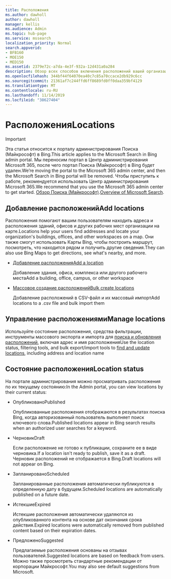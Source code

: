 ```yaml
---
title: Расположения
ms.author: dawholl
author: dawholl
manager: kellis
ms.audience: Admin
ms.topic: hub-page
ms.service: mssearch
localization_priority: Normal
search.appverid:
- BFB160
- MOE150
- MED150
ms.assetid: 2379e72c-a7da-4e3f-932a-12d431a0a284
description: Обзор всех способов включения расположений вашей организации в результаты работы Поиска (Майкрософт)
ms.openlocfilehash: 344bf44f64070ea40c7c85a70ccace2db929c6cc
ms.sourcegitcommit: 21361af7c244ffd6ff8689fd0ff0daa359bf4129
ms.translationtype: MT
ms.contentlocale: ru-RU
ms.lasthandoff: 11/14/2019
ms.locfileid: "38627404"
---
```

# <a name="locations"></a><span data-ttu-id="0dfb1-103">Расположения</span><span class="sxs-lookup"><span data-stu-id="0dfb1-103">Locations</span></span>

> [!IMPORTANT]
> <span data-ttu-id="0dfb1-104">Эта статья относится к порталу администрирования Поиска (Майкрософт) в Bing.</span><span class="sxs-lookup"><span data-stu-id="0dfb1-104">This article applies to the Microsoft Search in Bing admin portal.</span></span> <span data-ttu-id="0dfb1-105">Мы переносим портал в Центр администрирования Microsoft 365, после чего портал Поиска (Майкрософт) в Bing будет удален.</span><span class="sxs-lookup"><span data-stu-id="0dfb1-105">We’re moving the portal to the Microsoft 365 admin center, and then the Microsoft Search in Bing portal will be removed.</span></span> <span data-ttu-id="0dfb1-106">Чтобы приступить к работе, рекомендуется использовать Центр администрирования Microsoft 365.</span><span class="sxs-lookup"><span data-stu-id="0dfb1-106">We recommend that you use the Microsoft 365 admin center to get started.</span></span> <span data-ttu-id="0dfb1-107">[Обзор Поиска (Майкрософт)](overview-microsoft-search.md).</span><span class="sxs-lookup"><span data-stu-id="0dfb1-107">[Overview of Microsoft Search](overview-microsoft-search.md).</span></span>
    
## <a name="add-locations"></a><span data-ttu-id="0dfb1-108">Добавление расположений</span><span class="sxs-lookup"><span data-stu-id="0dfb1-108">Add locations</span></span>

<span data-ttu-id="0dfb1-109">Расположения помогают вашим пользователям находить адреса и расположения зданий, офисов и других рабочих мест организации на карте.</span><span class="sxs-lookup"><span data-stu-id="0dfb1-109">Locations help your users find addresses and locate your organization's buildings, offices, and other workspaces on a map.</span></span> <span data-ttu-id="0dfb1-110">Они также смогут использовать Карты Bing, чтобы построить маршрут, посмотреть, что находится рядом и получить другие сведения.</span><span class="sxs-lookup"><span data-stu-id="0dfb1-110">They can also use Bing Maps to get directions, see what's nearby, and more.</span></span>
  
- [<span data-ttu-id="0dfb1-111">Добавление расположения</span><span class="sxs-lookup"><span data-stu-id="0dfb1-111">Add a location</span></span>](add-a-location.md)
    
    <span data-ttu-id="0dfb1-112">Добавление здания, офиса, комплекса или другого рабочего места</span><span class="sxs-lookup"><span data-stu-id="0dfb1-112">Add a building, office, campus, or other workspace</span></span>
    
- [<span data-ttu-id="0dfb1-113">Массовое создание расположений</span><span class="sxs-lookup"><span data-stu-id="0dfb1-113">Bulk create locations</span></span>](bulk-create-locations.md)
    
    <span data-ttu-id="0dfb1-114">Добавление расположений в CSV-файл и их массовый импорт</span><span class="sxs-lookup"><span data-stu-id="0dfb1-114">Add locations to a .csv file and bulk import them</span></span>
    
## <a name="manage-locations"></a><span data-ttu-id="0dfb1-115">Управление расположениями</span><span class="sxs-lookup"><span data-stu-id="0dfb1-115">Manage locations</span></span>

<span data-ttu-id="0dfb1-116">Используйте состояние расположения, средства фильтрации, инструменты массового экспорта и импорта для [поиска и обновления расположений](manage-locations.md), включая адрес и имя расположения</span><span class="sxs-lookup"><span data-stu-id="0dfb1-116">Use the location status, filtering tools, and bulk export/import tools to [find and update locations](manage-locations.md), including address and location name</span></span>
  
## <a name="location-status"></a><span data-ttu-id="0dfb1-117">Состояние расположения</span><span class="sxs-lookup"><span data-stu-id="0dfb1-117">Location status</span></span>

<span data-ttu-id="0dfb1-118">На портале администрирования можно просматривать расположения по их текущему состоянию:</span><span class="sxs-lookup"><span data-stu-id="0dfb1-118">In the Admin portal, you can view locations by their current status:</span></span>
  
- <span data-ttu-id="0dfb1-119">Опубликовано</span><span class="sxs-lookup"><span data-stu-id="0dfb1-119">Published</span></span>
    
    <span data-ttu-id="0dfb1-120">Опубликованные расположения отображаются в результатах поиска Bing, когда авторизованный пользователь выполняет поиск ключевого слова.</span><span class="sxs-lookup"><span data-stu-id="0dfb1-120">Published locations appear in Bing search results when an authorized user searches for a keyword.</span></span>
    
- <span data-ttu-id="0dfb1-121">Черновик</span><span class="sxs-lookup"><span data-stu-id="0dfb1-121">Draft</span></span>
    
    <span data-ttu-id="0dfb1-122">Если расположение не готово к публикации, сохраните ее в виде черновика.</span><span class="sxs-lookup"><span data-stu-id="0dfb1-122">If a location isn't ready to publish, save it as a draft.</span></span> <span data-ttu-id="0dfb1-123">Черновик расположений не отображается в Bing.</span><span class="sxs-lookup"><span data-stu-id="0dfb1-123">Draft locations will not appear on Bing.</span></span>
    
- <span data-ttu-id="0dfb1-124">Запланировано</span><span class="sxs-lookup"><span data-stu-id="0dfb1-124">Scheduled</span></span>
    
    <span data-ttu-id="0dfb1-125">Запланированные расположения автоматически публикуются в определенную дату в будущем.</span><span class="sxs-lookup"><span data-stu-id="0dfb1-125">Scheduled locations are automatically published on a future date.</span></span>
    
- <span data-ttu-id="0dfb1-126">Истекшие</span><span class="sxs-lookup"><span data-stu-id="0dfb1-126">Expired</span></span>
    
    <span data-ttu-id="0dfb1-127">Истекшие расположения автоматически удаляются из опубликованного контента на основе дат окончания срока действия.</span><span class="sxs-lookup"><span data-stu-id="0dfb1-127">Expired locations were automatically removed from published content based on their expiration dates.</span></span>
    
- <span data-ttu-id="0dfb1-128">Предложено</span><span class="sxs-lookup"><span data-stu-id="0dfb1-128">Suggested</span></span>
    
    <span data-ttu-id="0dfb1-129">Предлагаемые расположения основаны на отзывах пользователей.</span><span class="sxs-lookup"><span data-stu-id="0dfb1-129">Suggested locations are based on feedback from users.</span></span> <span data-ttu-id="0dfb1-130">Можно также просмотреть стандартные рекомендации от корпорации Майкрософт.</span><span class="sxs-lookup"><span data-stu-id="0dfb1-130">You may also see default suggestions from Microsoft.</span></span>

  

